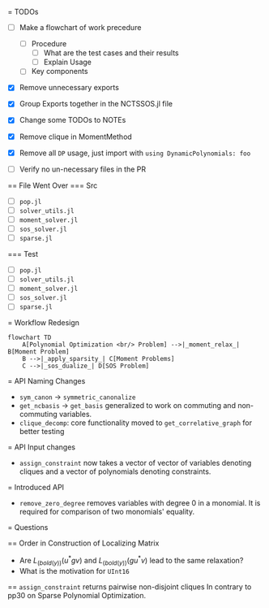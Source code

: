 = TODOs
- [ ] Make a flowchart of work precedure
    - [ ] Procedure
        - [ ] What are the test cases and their results
        - [ ] Explain Usage
    - [ ] Key components
- [x] Remove unnecessary exports
- [x] Group Exports together in the NCTSSOS.jl file
- [x] Change some TODOs to NOTEs
- [x] Remove clique in MomentMethod
- [x] Remove all `DP` usage, just import with `using DynamicPolynomials: foo`

- [ ] Verify no un-necessary files in the PR

== File Went Over
=== Src
- [ ] `pop.jl`
- [ ] `solver_utils.jl`
- [ ] `moment_solver.jl`
- [ ] `sos_solver.jl`
- [ ] `sparse.jl`

=== Test
- [ ] `pop.jl`
- [ ] `solver_utils.jl`
- [ ] `moment_solver.jl`
- [ ] `sos_solver.jl`
- [ ] `sparse.jl`

= Workflow Redesign 

```mermaid
flowchart TD
    A[Polynomial Optimization <br/> Problem] -->|_moment_relax_| B[Moment Problem]
    B -->|_apply_sparsity_| C[Moment Problems]
    C -->|_sos_dualize_| D[SOS Problem]
```


= API Naming Changes

- `sym_canon` -> `symmetric_canonalize`
- `get_ncbasis` -> `get_basis` generalized to work on commuting and non-commuting variables.
- `clique_decomp`: core functionality moved to `get_correlative_graph` for better testing

= API Input changes

- `assign_constraint` now takes a vector of vector of variables denoting cliques
and a vector of polynomials denoting constraints.

<!-- == `get_graph`
- `get_graph` -> `get_graph`
code in `nccpop.jl` and `ncupop.jl` are exactly the same
code in `trace.jl` and `complex.jl` have not been considered -->

= Introduced API

-  `remove_zero_degree` removes variables with degree $0$ in a monomial. It is
required for comparison of two monomials' equality.


= Questions

== Order in Construction of Localizing Matrix
- Are $L_(bold(y)) (u^* g v)$ and $L_(bold(y)) (g u^* v)$ lead to the same relaxation?
- What is the motivation for `UInt16`

== `assign_constraint` returns pairwise non-disjoint cliques
In contrary to pp30 on Sparse Polynomial Optimization.
